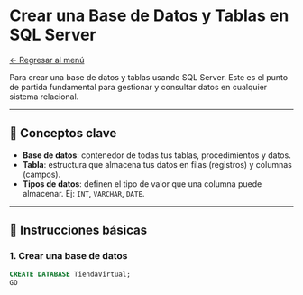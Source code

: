 # Crear una Base de Datos y Tablas en SQL Server

[← Regresar al menú](path/04-sql-basededatos-tablas/README.md) <br>

Para crear una base de datos y tablas usando SQL Server. Este es el punto de partida fundamental para gestionar y consultar datos en cualquier sistema relacional.

---

## 🧠 Conceptos clave

- **Base de datos**: contenedor de todas tus tablas, procedimientos y datos.
- **Tabla**: estructura que almacena tus datos en filas (registros) y columnas (campos).
- **Tipos de datos**: definen el tipo de valor que una columna puede almacenar. Ej: `INT`, `VARCHAR`, `DATE`.

---

## 📌 Instrucciones básicas

### 1. Crear una base de datos
```sql
CREATE DATABASE TiendaVirtual;
GO